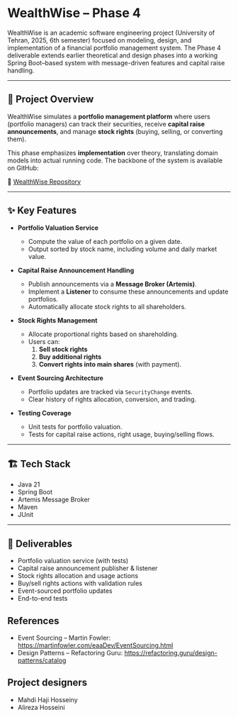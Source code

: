 # WealthWise – Phase 4

WealthWise is an academic software engineering project (University of Tehran, 2025, 6th semester) focused on modeling, design, and implementation of a financial portfolio management system. The Phase 4 deliverable extends earlier theoretical and design phases into a working Spring Boot–based system with message-driven features and capital raise handling.

---

## 📌 Project Overview

WealthWise simulates a **portfolio management platform** where users (portfolio managers) can track their securities, receive **capital raise announcements**, and manage **stock rights** (buying, selling, or converting them).

This phase emphasizes **implementation** over theory, translating domain models into actual running code. The backbone of the system is available on GitHub:

🔗 [WealthWise Repository](https://github.com/matahho/WealthWise)

---

## ✨ Key Features

- **Portfolio Valuation Service**
  - Compute the value of each portfolio on a given date.
  - Output sorted by stock name, including volume and daily market value.

- **Capital Raise Announcement Handling**
  - Publish announcements via a **Message Broker (Artemis)**.
  - Implement a **Listener** to consume these announcements and update portfolios.
  - Automatically allocate stock rights to all shareholders.

- **Stock Rights Management**
  - Allocate proportional rights based on shareholding.
  - Users can:
    1. **Sell stock rights**
    2. **Buy additional rights**
    3. **Convert rights into main shares** (with payment).

- **Event Sourcing Architecture**
  - Portfolio updates are tracked via `SecurityChange` events.
  - Clear history of rights allocation, conversion, and trading.

- **Testing Coverage**
  - Unit tests for portfolio valuation.
  - Tests for capital raise actions, right usage, buying/selling flows.

---

## 🏗️ Tech Stack

- Java 21
- Spring Boot
- Artemis Message Broker
- Maven
- JUnit

---

## 📂 Deliverables

- Portfolio valuation service (with tests)
- Capital raise announcement publisher & listener
- Stock rights allocation and usage actions
- Buy/sell rights actions with validation rules
- Event-sourced portfolio updates
- End-to-end tests

## References
- Event Sourcing – Martin Fowler: https://martinfowler.com/eaaDev/EventSourcing.html
- Design Patterns – Refactoring Guru: https://refactoring.guru/design-patterns/catalog

## Project designers
- Mahdi Haji Hosseiny 
- Alireza Hosseini 
